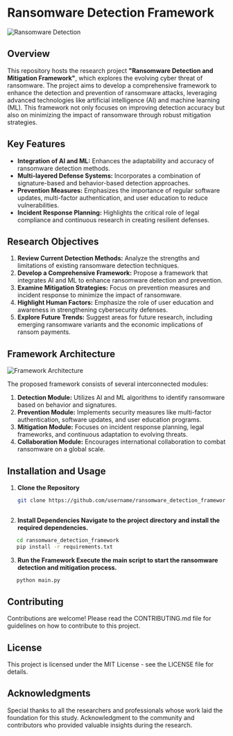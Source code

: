 # Ransomware Detection Framework

![Ransomware Detection](https://cysight.ai/wp-content/uploads/NFA-Ransomware-Detection.png)

## Overview

This repository hosts the research project **"Ransomware Detection and Mitigation Framework"**, which explores the evolving cyber threat of ransomware. The project aims to develop a comprehensive framework to enhance the detection and prevention of ransomware attacks, leveraging advanced technologies like artificial intelligence (AI) and machine learning (ML). This framework not only focuses on improving detection accuracy but also on minimizing the impact of ransomware through robust mitigation strategies.

## Key Features

- **Integration of AI and ML:** Enhances the adaptability and accuracy of ransomware detection methods.
- **Multi-layered Defense Systems:** Incorporates a combination of signature-based and behavior-based detection approaches.
- **Prevention Measures:** Emphasizes the importance of regular software updates, multi-factor authentication, and user education to reduce vulnerabilities.
- **Incident Response Planning:** Highlights the critical role of legal compliance and continuous research in creating resilient defenses.

## Research Objectives

1. **Review Current Detection Methods:** Analyze the strengths and limitations of existing ransomware detection techniques.
2. **Develop a Comprehensive Framework:** Propose a framework that integrates AI and ML to enhance ransomware detection and prevention.
3. **Examine Mitigation Strategies:** Focus on prevention measures and incident response to minimize the impact of ransomware.
4. **Highlight Human Factors:** Emphasize the role of user education and awareness in strengthening cybersecurity defenses.
5. **Explore Future Trends:** Suggest areas for future research, including emerging ransomware variants and the economic implications of ransom payments.

## Framework Architecture

![Framework Architecture](https://www.imperva.com/learn/wp-content/uploads/sites/13/2017/07/Detection-Figure3.png)

The proposed framework consists of several interconnected modules:

1. **Detection Module:** Utilizes AI and ML algorithms to identify ransomware based on behavior and signatures.
2. **Prevention Module:** Implements security measures like multi-factor authentication, software updates, and user education programs.
3. **Mitigation Module:** Focuses on incident response planning, legal frameworks, and continuous adaptation to evolving threats.
4. **Collaboration Module:** Encourages international collaboration to combat ransomware on a global scale.

## Installation and Usage

1. **Clone the Repository**
   ```bash
   git clone https://github.com/username/ransomware_detection_framework.git
  
2. **Install Dependencies Navigate to the project directory and install the required dependencies.**
```bash
   cd ransomware_detection_framework
   pip install -r requirements.txt
```
3. **Run the Framework Execute the main script to start the ransomware detection and mitigation process.**
```bash
   python main.py
```
## Contributing
Contributions are welcome! Please read the CONTRIBUTING.md file for guidelines on how to contribute to this project.

## License
This project is licensed under the MIT License - see the LICENSE file for details.

## Acknowledgments
Special thanks to all the researchers and professionals whose work laid the foundation for this study.
Acknowledgment to the community and contributors who provided valuable insights during the research.

